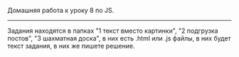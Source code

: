 Домашняя работа к уроку 8 по JS.
____
Задания находятся в папках "1 текст вместо картинки", "2 подгрузка постов",
"3 шахматная доска", в них есть .html или .js файлы, в них будет текст
задания, в них же пишете решение.